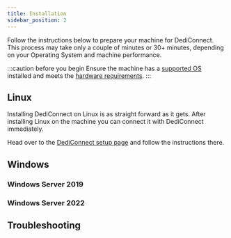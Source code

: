 ```yaml
---
title: Installation
sidebar_position: 2
---
```


Follow the instructions below to prepare your machine for DediConnect. This process may take only a couple of minutes or 30+ minutes, depending on your Operating System and machine performance.

:::caution before you begin
Ensure the machine has a [supported OS](getting_started.md#supported-operating-systems-os) installed and meets the [hardware requirements](getting_started.md#hardware-specifications).
:::

## Linux

Installing DediConnect on Linux is as straight forward as it gets. After installing Linux on the machine you can connect it with DediConnect immediately.

Head over to the [DediConnect setup page](https://dash.gameserverapp.com/order/machine) and follow the instructions there. 


## Windows

### Windows Server 2019

### Windows Server 2022

## Troubleshooting